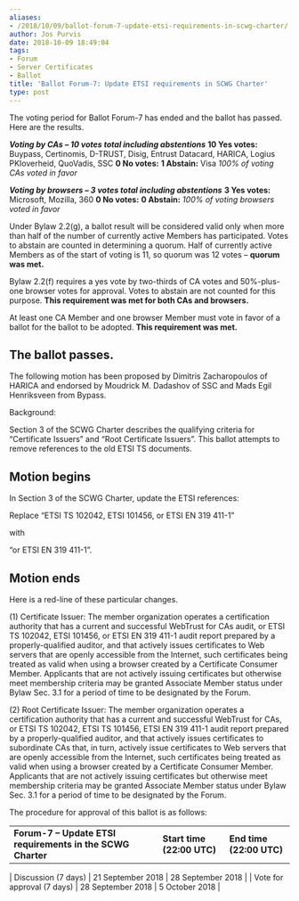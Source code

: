 ```yaml
---
aliases:
- /2018/10/09/ballot-forum-7-update-etsi-requirements-in-scwg-charter/
author: Jos Purvis
date: 2018-10-09 18:49:04
tags:
- Forum
- Server Certificates
- Ballot
title: 'Ballot Forum-7: Update ETSI requirements in SCWG Charter'
type: post
---
```


The voting period for Ballot Forum-7 has ended and the ballot has passed. Here are the results.

_**Voting by CAs – 10 votes total including abstentions**_
**10 Yes votes:** Buypass, Certinomis, D-TRUST, Disig, Entrust Datacard, HARICA, Logius PKIoverheid, QuoVadis, SSC
**0 No votes:**
**1 Abstain:** Visa
_100% of voting CAs voted in favor_

_**Voting by browsers – 3 votes total including abstentions**_
**3 Yes votes:** Microsoft, Mozilla, 360
**0 No votes:**
**0 Abstain:**
_100% of voting browsers voted in favor_

Under Bylaw 2.2(g), a ballot result will be considered valid only when more than half of the number of currently active Members has participated. Votes to abstain are counted in determining a quorum. Half of currently active Members as of the start of voting is 11, so quorum was 12 votes – **quorum was met.**

Bylaw 2.2(f) requires a yes vote by two-thirds of CA votes and 50%-plus-one browser votes for approval. Votes to abstain are not counted for this purpose. **This requirement was met for both CAs and browsers.**

At least one CA Member and one browser Member must vote in favor of a ballot for the ballot to be adopted. **This requirement was met.**

## The ballot passes.

The following motion has been proposed by Dimitris Zacharopoulos of HARICA and endorsed by Moudrick M. Dadashov of SSC and Mads Egil Henriksveen from Bypass.

Background:

Section 3 of the SCWG Charter describes the qualifying criteria for “Certificate Issuers” and “Root Certificate Issuers”. This ballot attempts to remove references to the old ETSI TS documents.

## Motion begins

In Section 3 of the SCWG Charter, update the ETSI references:

Replace “ETSI TS 102042, ETSI 101456, or ETSI EN 319 411-1”

with

“or ETSI EN 319 411-1”.

## Motion ends

Here is a red-line of these particular changes.

(1) Certificate Issuer: The member organization operates a certification authority that has a current and successful WebTrust for CAs audit, or ETSI TS 102042, ETSI 101456, or ETSI EN 319 411-1 audit report prepared by a properly-qualified auditor, and that actively issues certificates to Web servers that are openly accessible from the Internet, such certificates being treated as valid when using a browser created by a Certificate Consumer Member. Applicants that are not actively issuing certificates but otherwise meet membership criteria may be granted Associate Member status under Bylaw Sec. 3.1 for a period of time to be designated by the Forum.

(2) Root Certificate Issuer: The member organization operates a certification authority that has a current and successful WebTrust for CAs, or ETSI TS 102042, ETSI TS 101456, ETSI EN 319 411-1 audit report prepared by a properly-qualified auditor, and that actively issues certificates to subordinate CAs that, in turn, actively issue certificates to Web servers that are openly accessible from the Internet, such certificates being treated as valid when using a browser created by a Certificate Consumer Member. Applicants that are not actively issuing certificates but otherwise meet membership criteria may be granted Associate Member status under Bylaw Sec. 3.1 for a period of time to be designated by the Forum.

The procedure for approval of this ballot is as follows:

| | | |
| --- | --- | --- |
| **Forum-7 – Update ETSI requirements in the SCWG Charter** | **Start time (22:00 UTC)** | **End time (22:00 UTC)** |
|
Discussion (7 days)
|
21 September 2018
|
28 September 2018
|
|
Vote for approval (7 days)
|
28 September 2018
|
5 October 2018
|